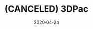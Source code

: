 ---
title: "(CANCELED) 3DPac"
collection: talks
type: "Canceled" 
permalink: /talks/2020talk4
venue: " James Madison University"
date: 2020-04-24
location: "Harrisonburg, VA"
---